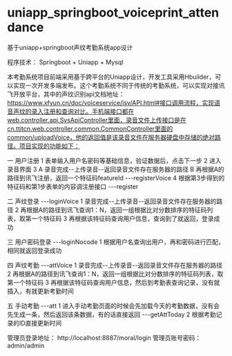 # uniapp_springboot_voiceprint_attendance
基于uniapp+springboot声纹考勤系统app设计

程序技术： Springboot + Uniapp + Mysql

  本考勤系统项目前端采用基于跨平台的Uniapp设计，开发工具采用Hbuilder，可以实现一次开发多端发布。这个考勤系统不同于传统的考勤系统，可以实现对接讯飞开放平台，其中的声纹识别api文档地址：https://www.xfyun.cn/doc/voiceservice/isv/API.html#接口调用流程，实现语音声纹的录入注册和查询对比。手机端接口都在web.controller.api.SysApiController里面，录音文件上传接口是在cn.ttitcn.web.controller.common.CommonController里面的common/uploadVoice，他的返回值是该录音文件在服务器硬盘中存储的绝对路径。项目实现的功能如下：

一 用户注册
1 表单输入用户名密码等基础信息，验证数据后，点击下一步
2 进入录音界面
3 A 录音完成--上传录音--返回录音文件存在服务器的路径
  B 再根据A的路径到讯飞注册，返回一个特征码featureId  ---registerVoice
4 根据第3步得到的特征码和第1步表单的内容调注册接口    ---register

二 声纹登录      ---loginVoice
1 录音完成--上传录音--返回录音文件存在服务器的路径
2 再根据A的路径到讯飞查询1：N，返回一组根据比对分数排序的特征码列表，取第一个特征码
3 再根据该特征码查询用户信息，查询到了就返回，登录成功

三 用户密码登录  ---loginNocode
1 根据用户名查询出用户，再和密码进行匹配，相同就返回登录成功

四 声纹考勤      ---attVoice
1 录音完成--上传录音--返回录音文件存在服务器的路径
2 再根据A的路径到讯飞查询1：N，返回一组根据比对分数排序的特征码列表，取第一个特征码
3 再根据该特征码查询用户信息，然后到考勤表查询记录，没有就插入，有就更新考勤时间

五 手动考勤      ---att
1 进入手动考勤页面的时候会先加载今天的考勤数据，没有会先生成一条，然后返回该条数据，有的话直接返回 ---getAttToday
2 根据考勤记录的ID直接更新时间


管理员登录地址： http://localhost:8887/moral/login
管理员账号密码： admin/admin
